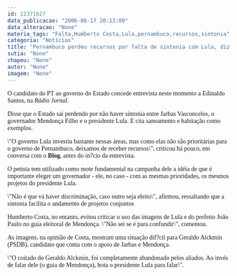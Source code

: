 ```yaml
---
id: 12371627
data_publicacao: "2006-08-17 20:13:00"
data_alteracao: "None"
materia_tags: "Falta,Humberto Costa,Lula,pernambuco,recursos,sintonia"
categoria: "Notícias"
title: "Pernambuco perdeu recursos por falta de sintonia com Lula, diz Humberto"
sutia: "None"
chapeu: "None"
autor: "None"
imagem: "None"
---
```

<p><P><FONT face=Verdana>O candidato do PT ao governo do Estado concede entrevista neste momento a Edinaldo Santos, na <EM>Rádio Jornal</EM>.</FONT></P></p>
<p><P><FONT face=Verdana>Disse que o Estado sai perdendo por não haver&nbsp;sintonia entre Jarbas Vasconcelos, o governador Mendonça Filho e o presidente Lula. E cita saneamento e habitação como exemplos.</FONT></P></p>
<p><P><FONT face=Verdana>\"O governo Lula investiu bastante nessas áreas, mas como elas não são prioritárias para o governo de Pernambuco, deixamos de receber recursos\", criticou há pouco, em conversa com o <STRONG>Blog</STRONG>, antes do in?cio da entrevista.</FONT></P></p>
<p><P><FONT face=Verdana>O petista tem utilizado como mote fundamental na campanha dele a idéia de que é importante eleger um governador - ele, no caso - com as mesmas prioridades, os mesmos projetos do presidente Lula.</FONT></P></p>
<p><P><FONT face=Verdana>\"Não é que vá haver discriminação, caso outro seja eleito\", afirmou, ressaltando que a sintonia facilita o andamento de projetos conjuntos</FONT></P></p>
<p><P><FONT face=Verdana>Humberto Costa, no entanto, evitou criticar o uso das imagens de Lula e do prefeito João Paulo no guia eleitoral de Mendonça. \"Não sei se é para confundir\", comentou.</FONT></P></p>
<p><P><FONT face=Verdana>As imagens, na opinião de Costa, mostram uma situação dif?cil para Geraldo Alckmin (PSDB), candidato que conta com o apoio de Jarbas e Mendonça.</FONT></P></p>
<p><P><FONT face=Verdana>\"O coitado do Geraldo Alckmin, foi completamente abandonado pelos aliados. Ao invés de falar dele (o guia de Mendonça), bota o presidente Lula para falar\".</FONT></P> </p>
